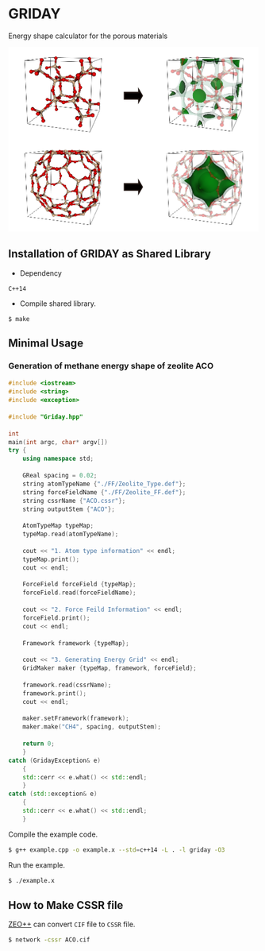 # GRIDAY

Energy shape calculator for the porous materials

![](doc/img.png)

## Installation of GRIDAY as Shared Library

* Dependency

```
C++14
```

* Compile shared library.

```
$ make
```

## Minimal Usage

### Generation of methane energy shape of zeolite ACO

```c++
#include <iostream>
#include <string>
#include <exception>

#include "Griday.hpp"

int
main(int argc, char* argv[])
try {
    using namespace std;

    GReal spacing = 0.02;
    string atomTypeName {"./FF/Zeolite_Type.def"};
    string forceFieldName {"./FF/Zeolite_FF.def"};
    string cssrName {"ACO.cssr"};
    string outputStem {"ACO"};

    AtomTypeMap typeMap;
    typeMap.read(atomTypeName);

    cout << "1. Atom type information" << endl;
    typeMap.print();
    cout << endl;

    ForceField forceField {typeMap};
    forceField.read(forceFieldName);

    cout << "2. Force Feild Information" << endl;
    forceField.print();
    cout << endl;

    Framework framework {typeMap};

    cout << "3. Generating Energy Grid" << endl;
    GridMaker maker {typeMap, framework, forceField};

    framework.read(cssrName);
    framework.print();
    cout << endl;

    maker.setFramework(framework);
    maker.make("CH4", spacing, outputStem);

    return 0;
    }
catch (GridayException& e)
    {
    std::cerr << e.what() << std::endl;
    }
catch (std::exception& e)
    {
    std::cerr << e.what() << std::endl;
    }
```

Compile the example code.

```bash
$ g++ example.cpp -o example.x --std=c++14 -L . -l griday -O3
```

Run the example.

```bash
$ ./example.x
```

## How to Make CSSR file

[ZEO++](http://www.zeoplusplus.org/examples.html) can convert `CIF` file to `CSSR` file.

```bash
$ network -cssr ACO.cif
```



